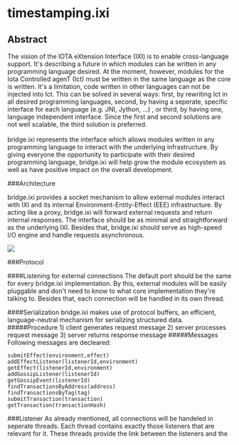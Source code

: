 # timestamping.ixi

## Abstract

The vision of the IOTA eXtension Interface (IXI) is to enable cross-language support. It's describing a future in which modules can be written in any programming language desired. At the moment, however, modules for the Iota Controlled agenT (Ict) must be written in the same language as the core is written. It's a limitation, code written in other languages can not be injected into Ict. This can be solved in several ways: first, by rewriting Ict in all desired programming languages, second, by having a seperate, specific interface for each language (e.g. JNI, Jython, ...) , or third, by having one, language independent interface. Since the first and second solutions are not well scalable, the third solution is preferred. <br><br>
bridge.ixi represents the interface which allows modules written in any programming language to interact with the underlying infrastructure. By giving everyone the opportunity to participate with their desired programming language, bridge.ixi will help grow the module ecosystem as well as have positive impact on the overall development.

###Architecture

bridge.ixi provides a socket mechanism to allow external modules interact with IXI and its internal Environment-Entity-Effect (EEE) infrastructure. By acting like a proxy, bridge.ixi will forward external requests and return internal responses. The interface should be as minimal and straightforward as the underlying IXI. Besides that, bridge.ixi should serve as high-speed I/O engine and handle requests asynchronous.

<img src="https://raw.githubusercontent.com/iotaledger/bridge.ixi/master/docs/bridge.png" />

###Protocol

####Listening for external connections
The default port should be the same for every bridge.ixi implementation. By this, external modules will be easily pluggable and don't need to know to what core implementation they're talking to. Besides that, each connection will be handled in its own thread.

####Serialization
bridge.ixi makes use of protocol buffers, an efficient, language-neutral mechanism for serializing structured data.
#####Procedure
	1) client generates request message
	2) server processes request message
	3) server returns response message
#####Messages
Following messages are decleared:

    submitEffect(environment,effect)
    addEffectListener(listenerId,environment)
    getEffect(listenerId,environment)
    addGossipListener(listenerId)
    getGossipEvent(listenerId)
    findTransactionsByAddress(address)
    findTransactionsByTag(tag)
    submitTransaction(transaction)
    getTransaction(transactionHash)

###Listener
As already mentioned, all connections will be handeled in seperate threads. Each thread contains exactly those listeners that are relevant for it. These threads provide the link between the listeners and the 